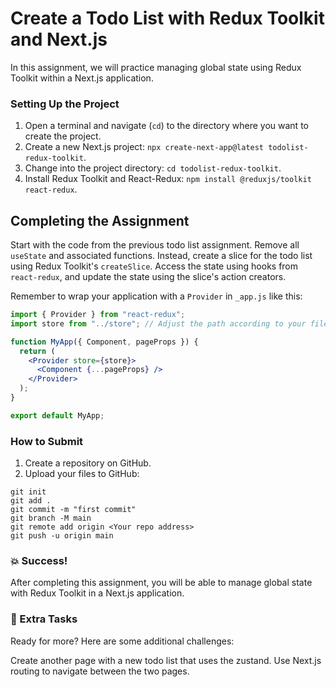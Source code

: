 # Create a Todo List with Redux Toolkit and Next.js

In this assignment, we will practice managing global state using Redux Toolkit within a Next.js application.

### Setting Up the Project

1. Open a terminal and navigate (`cd`) to the directory where you want to create the project.
2. Create a new Next.js project: `npx create-next-app@latest todolist-redux-toolkit`.
3. Change into the project directory: `cd todolist-redux-toolkit`.
4. Install Redux Toolkit and React-Redux: `npm install @reduxjs/toolkit react-redux`.

## Completing the Assignment

Start with the code from the previous todo list assignment. Remove all `useState` and associated functions. Instead, create a slice for the todo list using Redux Toolkit's `createSlice`. Access the state using hooks from `react-redux`, and update the state using the slice's action creators.

Remember to wrap your application with a `Provider` in `_app.js` like this:

```jsx
import { Provider } from "react-redux";
import store from "../store"; // Adjust the path according to your file structure

function MyApp({ Component, pageProps }) {
  return (
    <Provider store={store}>
      <Component {...pageProps} />
    </Provider>
  );
}

export default MyApp;
```

### How to Submit

1. Create a repository on GitHub.
2. Upload your files to GitHub:

```
git init
git add .
git commit -m "first commit"
git branch -M main
git remote add origin <Your repo address>
git push -u origin main
```

### :boom: Success!

After completing this assignment, you will be able to manage global state with Redux Toolkit in a Next.js application.

### :runner: Extra Tasks

Ready for more? Here are some additional challenges:

Create another page with a new todo list that uses the zustand. Use Next.js routing to navigate between the two pages.
